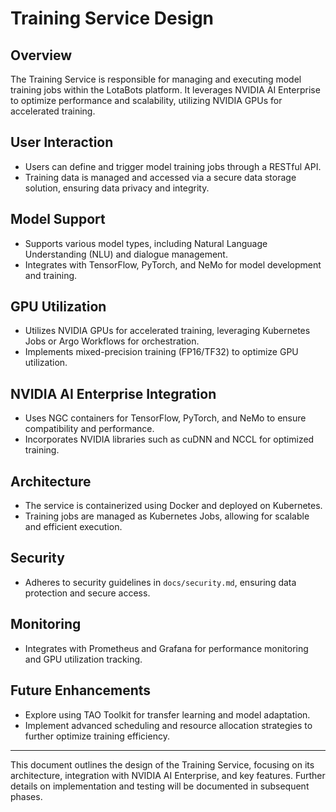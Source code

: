 # Training Service Design

## Overview
The Training Service is responsible for managing and executing model training jobs within the LotaBots platform. It leverages NVIDIA AI Enterprise to optimize performance and scalability, utilizing NVIDIA GPUs for accelerated training.

## User Interaction
- Users can define and trigger model training jobs through a RESTful API.
- Training data is managed and accessed via a secure data storage solution, ensuring data privacy and integrity.

## Model Support
- Supports various model types, including Natural Language Understanding (NLU) and dialogue management.
- Integrates with TensorFlow, PyTorch, and NeMo for model development and training.

## GPU Utilization
- Utilizes NVIDIA GPUs for accelerated training, leveraging Kubernetes Jobs or Argo Workflows for orchestration.
- Implements mixed-precision training (FP16/TF32) to optimize GPU utilization.

## NVIDIA AI Enterprise Integration
- Uses NGC containers for TensorFlow, PyTorch, and NeMo to ensure compatibility and performance.
- Incorporates NVIDIA libraries such as cuDNN and NCCL for optimized training.

## Architecture
- The service is containerized using Docker and deployed on Kubernetes.
- Training jobs are managed as Kubernetes Jobs, allowing for scalable and efficient execution.

## Security
- Adheres to security guidelines in `docs/security.md`, ensuring data protection and secure access.

## Monitoring
- Integrates with Prometheus and Grafana for performance monitoring and GPU utilization tracking.

## Future Enhancements
- Explore using TAO Toolkit for transfer learning and model adaptation.
- Implement advanced scheduling and resource allocation strategies to further optimize training efficiency.

---

This document outlines the design of the Training Service, focusing on its architecture, integration with NVIDIA AI Enterprise, and key features. Further details on implementation and testing will be documented in subsequent phases. 